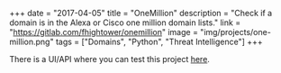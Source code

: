 +++
date = "2017-04-05"
title = "OneMillion"
description = "Check if a domain is in the Alexa or Cisco one million domain lists."
link = "https://gitlab.com/fhightower/onemillion"
image = "img/projects/one-million.png"
tags = ["Domains", "Python", "Threat Intelligence"]
+++

There is a UI/API where you can test this project [here](http://onemillion.hightower.space/).
